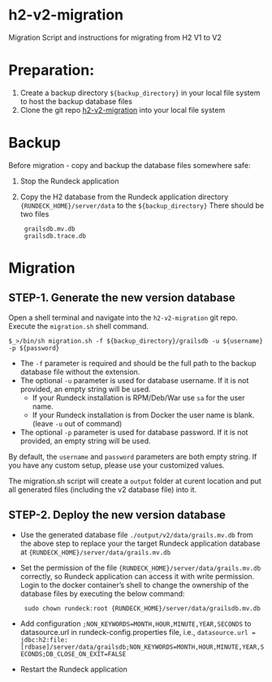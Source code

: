 # h2-v2-migration
Migration Script and instructions for migrating from H2 V1 to V2


# Preparation:

1. Create a backup directory `${backup_directory}` in your local file system to host the backup database files
2. Clone the git repo [h2-v2-migration](https://github.com/rundeck-plugins/h2-v2-migration) into your local file system

# Backup
Before migration - copy and backup the database files somewhere safe:
1. Stop the Rundeck application
2. Copy the H2 database from the Rundeck application directory `{RUNDECK_HOME}/server/data` to the `${backup_directory}` There should be two files

        grailsdb.mv.db
        grailsdb.trace.db

# Migration

## STEP-1. Generate the new version database

Open a shell terminal and navigate into the `h2-v2-migration` git repo. Execute the `migration.sh` shell command.


    $_>/bin/sh migration.sh -f ${backup_directory}/grailsdb -u ${username} -p ${password}


- The `-f` parameter is required and should be the full path to the backup database file without the extension.
- The optional `-u` parameter is used for database username. If it is not provided, an empty string will be used.
    - If your Rundeck installation is RPM/Deb/War use `sa` for the user name.
    - If your Rundeck installation is from Docker the user name is blank. (leave `-u` out of command)
- The optional `-p` parameter is used for database password. If it is not provided, an empty string will be used.

By default, the `username` and `password` parameters are both empty string. If you have any custom setup, please use your customized values.

The migration.sh script will create a `output` folder at curent location and put all generated files (including the v2 database file) into it.


## STEP-2. Deploy the new version database
- Use the generated database file `./output/v2/data/grails.mv.db` from the above step to replace your the target Rundeck application database at `{RUNDECK_HOME}/server/data/grails.mv.db`
- Set the permission of the file `{RUNDECK_HOME}/server/data/grails.mv.db` correctly, so Rundeck application can access it with write permission. Login to the docker container’s shell to change the ownership of the database files by executing the below command:

       sudo chown rundeck:root {RUNDECK_HOME}/server/data/grailsdb.mv.db
- Add configuration `;NON_KEYWORDS=MONTH,HOUR,MINUTE,YEAR,SECONDS` to datasource.url in rundeck-config.properties file, i.e., `datasource.url = jdbc:h2:file:[rdbase]/server/data/grailsdb;NON_KEYWORDS=MONTH,HOUR,MINUTE,YEAR,SECONDS;DB_CLOSE_ON_EXIT=FALSE`
- Restart the Rundeck application

